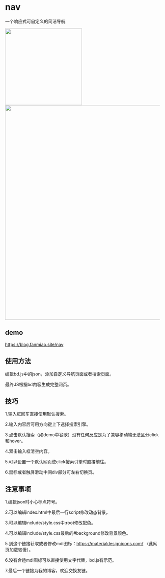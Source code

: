 # nav
一个响应式可自定义的简洁导航


<img src="https://github.com/imwyh/nav/blob/main/IMG/img1.jpg" width="250">     <img src="https://github.com/imwyh/nav/blob/main/IMG/img2.png" width="700">

## demo
https://blog.fanmiao.site/nav

## 使用方法

编辑bd.js中的json，添加自定义导航页面或者搜索页面。

最终JS根据bd内容生成完整网页。

## 技巧

1.输入框回车直接使用默认搜索。

2.输入内容后可用方向键上下选择搜索引擎。

3.点击默认搜索（如demo中谷歌）没有任何反应是为了兼容移动端无法区分click和hover。

4.双击输入框清空内容。

5.可以设置一个默认网页使click搜索引擎时直接前往。

6.鼠标或者触屏滑动中间div部分可左右切换页。

## 注意事项

1.编辑json时小心标点符号。

2.可以编辑index.html中最后一行script修改动态背景。

3.可以编辑include/style.css中:root修改配色。

4.可以编辑include/style.css最后的#background修改背景颜色。

5.到这个链接获取或者修改mdi图标：https://materialdesignicons.com/ （此网页加载较慢）。

6.没有合适mdi图标可以直接使用文字代替，bd.js有示范。

7.最后一个链接为我的博客，欢迎交换友链。
